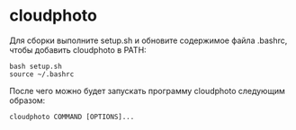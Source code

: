 # cloudphoto
 Для сборки выполните setup.sh и обновите содержимое файла .bashrc, чтобы добавить cloudphoto в PATH:
 ```
 bash setup.sh
 source ~/.bashrc
 ```
 После чего можно будет запускать программу cloudphoto следующим образом:
 ```
cloudphoto COMMAND [OPTIONS]...
```
